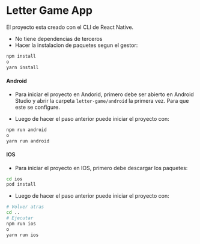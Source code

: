 # Letter Game App

El proyecto esta creado con el CLI de React Native.

- No tiene dependencias de terceros
- Hacer la instalacion de paquetes segun el gestor:

```sh
npm install
o
yarn install 
```

#### Android 
- Para iniciar el proyecto en Andorid, primero debe ser abierto en Android Studio y abrir la carpeta `letter-game/android` la primera vez. Para que este se configure.

- Luego de hacer el paso anterior puede iniciar el proyecto con:

```sh
npm run android
o
yarn run android 
```

#### IOS
- Para iniciar el proyecto en IOS, primero debe descargar los paquetes:
```sh
cd ios
pod install
```

- Luego de hacer el paso anterior puede iniciar el proyecto con:

```sh
# Volver atras
cd ..    
# Ejecutar
npm run ios
o
yarn run ios